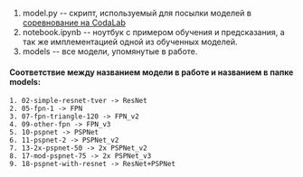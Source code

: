 1. model.py -- скрипт, используемый для посылки моделей в [соревнование на CodaLab](https://codalab.coresearch.club/competitions/51)
2. notebook.ipynb -- ноутбук с примером обучения и предсказания, а так же имплементацией одной из обученных моделей.
3. models -- все модели, упомянутые в работе.

#### Соответствие между названием модели в работе и названием в папке models:

```
1. 02-simple-resnet-tver -> ResNet
2. 05-fpn-1 -> FPN
3. 07-fpn-triangle-120 -> FPN_v2
4. 09-other-fpn -> FPN_v3
5. 10-pspnet -> PSPNet
6. 11-pspnet-2 -> PSPNet_v2
7. 13-2x-pspnet-50 -> 2x PSPNet_v2
8. 17-mod-pspnet-75 -> 2x PSPNet_v3
9. 18-pspnet-with-resnet -> ResNet+PSPNet
```

